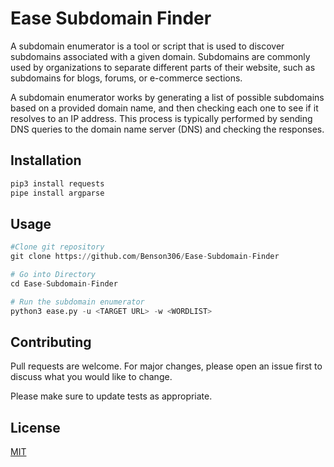 # Ease Subdomain Finder

A subdomain enumerator is a tool or script that is used to discover subdomains associated with a given domain. Subdomains are commonly used by organizations to separate different parts of their website, such as subdomains for blogs, forums, or e-commerce sections.

A subdomain enumerator works by generating a list of possible subdomains based on a provided domain name, and then checking each one to see if it resolves to an IP address. This process is typically performed by sending DNS queries to the domain name server (DNS) and checking the responses.


## Installation

```bash
pip3 install requests
pipe install argparse
```

## Usage

```python
#Clone git repository
git clone https://github.com/Benson306/Ease-Subdomain-Finder

# Go into Directory
cd Ease-Subdomain-Finder

# Run the subdomain enumerator
python3 ease.py -u <TARGET URL> -w <WORDLIST>

```

## Contributing

Pull requests are welcome. For major changes, please open an issue first
to discuss what you would like to change.

Please make sure to update tests as appropriate.

## License

[MIT](https://choosealicense.com/licenses/mit/)